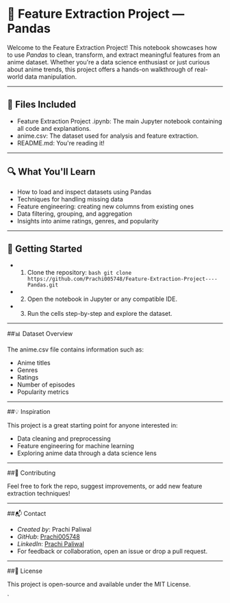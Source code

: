 # 🎯 Feature Extraction Project — Pandas

Welcome to the Feature Extraction Project! This notebook showcases how to use *Pandas* to clean, transform, and extract meaningful features from an anime dataset. Whether you're a data science enthusiast or just curious about anime trends, this project offers a hands-on walkthrough of real-world data manipulation.

---

## 📂 Files Included

- Feature Extraction Project .ipynb: The main Jupyter notebook containing all code and explanations.
- anime.csv: The dataset used for analysis and feature extraction.
- README.md: You're reading it!

---

## 🔍 What You'll Learn

- How to load and inspect datasets using Pandas
- Techniques for handling missing data
- Feature engineering: creating new columns from existing ones
- Data filtering, grouping, and aggregation
- Insights into anime ratings, genres, and popularity

---

## 🚀 Getting Started
- 1. Clone the repository:
   `bash
   git clone https://github.com/Prachi005748/Feature-Extraction-Project----Pandas.git
   `
- 2. Open the notebook in Jupyter or any compatible IDE.
- 3.  Run the cells step-by-step and explore the dataset.

---

##📊 Dataset Overview

The anime.csv file contains information such as:
- Anime titles
- Genres
- Ratings
- Number of episodes
- Popularity metrics

---

##💡 Inspiration

This project is a great starting point for anyone interested in:
- Data cleaning and preprocessing
- Feature engineering for machine learning
- Exploring anime data through a data science lens

---

##🤝 Contributing

Feel free to fork the repo, suggest improvements, or add new feature extraction techniques!

---

##📬 Contact

- *Created by*: Prachi Paliwal  
- *GitHub*: [Prachi005748](https://github.com/Prachi005748)  
- *LinkedIn*: [Prachi Paliwal](https://www.linkedin.com/in/prachi-paliwal-799126268/)
- For feedback or collaboration, open an issue or drop a pull request.

---

##🧠 License

This project is open-source and available under the MIT License.

`
